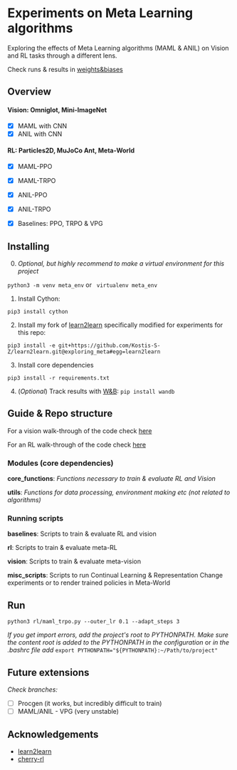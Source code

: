 # Experiments on Meta Learning algorithms

Exploring the effects of Meta Learning algorithms (MAML & ANIL) on Vision and RL tasks through a different lens.

Check runs & results in [weights&biases](https://app.wandb.ai/kosz/l2l)

## Overview

#### Vision: Omniglot, Mini-ImageNet
- [x] MAML with CNN
- [x] ANIL with CNN

#### RL: Particles2D, MuJoCo Ant, Meta-World
- [X] MAML-PPO
- [X] MAML-TRPO
- [X] ANIL-PPO
- [X] ANIL-TRPO
- [X] Baselines: PPO, TRPO & VPG


## Installing

0. _Optional, but highly recommend to make a virtual environment for this project_

```python3 -m venv meta_env``` or ``` virtualenv meta_env```

1. Install Cython:

```pip3 install cython```

2. Install my fork of [learn2learn](https://github.com/learnables/learn2learn) specifically modified for experiments for this repo:


```pip3 install -e git+https://github.com/Kostis-S-Z/learn2learn.git@exploring_meta#egg=learn2learn```


3. Install core dependencies

```pip3 install -r requirements.txt```


4. (_Optional_) Track results with [W&B](https://www.wandb.com/): `pip install wandb`


## Guide & Repo structure

For a vision walk-through of the code check [here](https://github.com/Kostis-S-Z/exploring_meta/blob/master/vision/VISION_CODE_WALKTHROUGH.md)

For an RL walk-through of the code check [here](https://github.com/Kostis-S-Z/exploring_meta/blob/master/rl/RL_CODE_WALKTHROUGH.md)

### Modules (core dependencies)

**core_functions**: _Functions necessary to train & evaluate RL and Vision_

**utils**: _Functions for data processing, environment making etc (not related to algorithms)_
 
### Running scripts

**baselines**: Scripts to train & evaluate RL and vision 

**rl**: Scripts to train & evaluate meta-RL

**vision**: Scripts to train & evaluate meta-vision

**misc_scripts**: Scripts to run Continual Learning & Representation Change experiments or to render trained policies in Meta-World


## Run

```
python3 rl/maml_trpo.py --outer_lr 0.1 --adapt_steps 3
```

_If you get import errors, add the project's root to PYTHONPATH. Make sure the content root is added to the PYTHONPATH in the configuration_ or _in the .bashrc file add_ `export PYTHONPATH="${PYTHONPATH}:~/Path/to/project"`


## Future extensions

_Check branches:_
- [ ] Procgen (it works, but incredibly difficult to train)
- [ ] MAML/ANIL - VPG (very unstable)

## Acknowledgements

- [learn2learn](https://github.com/learnables/learn2learn)
- [cherry-rl](https://github.com/learnables/cherry)
